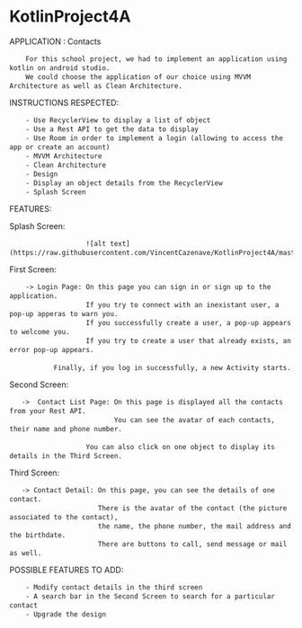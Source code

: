 # KotlinProject4A

APPLICATION : Contacts

        For this school project, we had to implement an application using kotlin on android studio. 
        We could choose the application of our choice using MVVM Architecture as well as Clean Architecture. 

INSTRUCTIONS RESPECTED: 

        - Use RecyclerView to display a list of object
        - Use a Rest API to get the data to display
        - Use Room in order to implement a login (allowing to access the app or create an account)
        - MVVM Architecture
        - Clean Architecture    
        - Design
        - Display an object details from the RecyclerView
        - Splash Screen

FEATURES:

   Splash Screen:
   
                       ![alt text](https://raw.githubusercontent.com/VincentCazenave/KotlinProject4A/master/SplashScreen.PNG)  

   First Screen:
            
        -> Login Page: On this page you can sign in or sign up to the application.
                       If you try to connect with an inexistant user, a pop-up apperas to warn you.
                       If you successfully create a user, a pop-up appears to welcome you.
                       If you try to create a user that already exists, an error pop-up appears. 
                           
               Finally, if you log in successfully, a new Activity starts.
        
   Second Screen: 
        
       ->  Contact List Page: On this page is displayed all the contacts from your Rest API. 
                              You can see the avatar of each contacts, their name and phone number.
            
                       You can also click on one object to display its details in the Third Screen.
        
   Third Screen:
  
       -> Contact Detail: On this page, you can see the details of one contact. 
                          There is the avatar of the contact (the picture associated to the contact),
                          the name, the phone number, the mail address and the birthdate.
                          There are buttons to call, send message or mail as well.
                               
                               
POSSIBLE FEATURES TO ADD: 
            
        - Modify contact details in the third screen
        - A search bar in the Second Screen to search for a particular contact
        - Upgrade the design
                               
    
